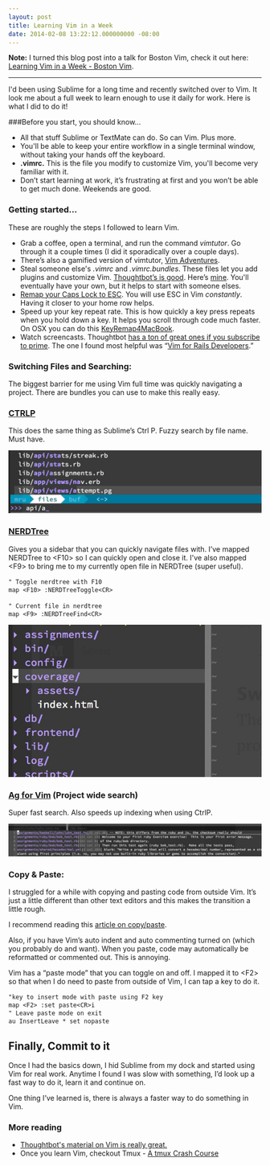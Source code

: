 ```yaml
---
layout: post
title: Learning Vim in a Week
date: 2014-02-08 13:22:12.000000000 -08:00
---
```

**Note:** I turned this blog post into a talk for Boston Vim, check it out here: [Learning Vim in a Week - Boston Vim](https://mikecoutermarsh.com/boston-vim-learning-vim-in-a-week/).

---
I'd been using Sublime for a long time and recently switched over to Vim. It look me about a full week to learn enough to use it daily for work. Here is what I did to do it!


###Before you start, you should know...
* All that stuff Sublime or TextMate can do. So can Vim. Plus more.
* You'll be able to keep your entire workflow in a single terminal window, without taking your hands off the keyboard.
* __.vimrc.__ This is the file you modify to customize Vim, you'll become very familiar with it.
* Don’t start learning at work, it’s frustrating at first and you won’t be able to get much done. Weekends are good.
### Getting started...
These are roughly the steps I followed to learn Vim.

* Grab a coffee, open a terminal, and run the command <em>vimtutor</em>. Go through it a couple times (I did it sporadically over a couple days).
* There’s also a gamified version of vimtutor, <a href="http://vim-adventures.com/" target="_blank" rel="nofollow">Vim Adventures</a>.
* Steal someone else's <em>.vimrc</em> and <em>.vimrc.bundles</em>. These files let you add plugins and customize Vim. <a href="https://github.com/thoughtbot/dotfiles" target="_blank" rel="nofollow">Thoughtbot’s is good</a>. Here’s <a href="https://github.com/mscoutermarsh/dotfiles" target="_blank" rel="nofollow">mine</a>. You'll eventually have your own, but it helps to start with someone elses.
* <a href="http://stackoverflow.com/questions/127591/using-caps-lock-as-esc-in-mac-os-x" target="_blank" rel="nofollow">Remap your Caps Lock to ESC</a>. You will use ESC in Vim _constantly_. Having it closer to your home row helps.
* Speed up your key repeat rate. This is how quickly a key press repeats when you hold down a key. It helps you scroll through code much faster. On OSX you can do this <a href="https://pqrs.org/macosx/keyremap4macbook/" target="_blank" rel="nofollow">KeyRemap4MacBook</a>.
* Watch screencasts. Thoughtbot <a href="https://learn.thoughtbot.com/vim" target="_blank" rel="nofollow">has a ton of great ones if you subscribe to prime</a>. The one I found most helpful was “<a href="https://learn.thoughtbot.com/purchases/8889fb98cf0046fb0ae61a1597584573" target="_blank" rel="nofollow">Vim for Rails Developers</a>.”

### Switching Files and Searching:
The biggest barrier for me using Vim full time was quickly navigating a project. There are bundles you can use to make this really easy.
<h3><a href="https://github.com/kien/ctrlp.vim" target="_blank" rel="nofollow">CTRLP</a></h3>
This does the same thing as Sublime’s Ctrl P. Fuzzy search by file name. Must have.

![vim ctrl p](/assets/archive/images/2014/Oct/ctrlp.jpg)
<h3><a href="https://github.com/scrooloose/nerdtree" target="_blank" rel="nofollow">NERDTree</a></h3>

Gives you a sidebar that you can quickly navigate files with. I’ve mapped NERDTree to &lt;F10&gt; so I can quickly open and close it. I've also mapped &lt;F9&gt; to bring me to my currently open file in NERDTree (super useful).

```vim
" Toggle nerdtree with F10
map <F10> :NERDTreeToggle<CR>

" Current file in nerdtree
map <F9> :NERDTreeFind<CR>
```

![nerdtree](/assets/archive/images/2014/Oct/nerdtree.jpg)
### <a href="https://github.com/rking/ag.vim" target="_blank" rel="nofollow">Ag for Vim</a> (Project wide search)
Super fast search. Also speeds up indexing when using CtrlP.

![ag](/assets/archive/images/2014/Oct/ag.jpg)
<h3></h3>
<h3>Copy &amp; Paste:</h3>
I struggled for a while with copying and pasting code from outside Vim. It’s just a little different than other text editors and this makes the transition a little rough.

I recommend reading this <a href="http://vim.wikia.com/wiki/Cut/copy_and_paste_using_visual_selection" target="_blank" rel="nofollow">article on copy/paste</a>.

Also, if you have Vim’s auto indent and auto commenting turned on (which you probably do and want). When you paste, code may automatically be reformatted or commented out. This is annoying.

Vim has a “paste mode” that you can toggle on and off. I mapped it to &lt;F2&gt; so that when I do need to paste from outside of Vim, I can tap a key to do it.

```vim
"key to insert mode with paste using F2 key
map <F2> :set paste<CR>i
" Leave paste mode on exit
au InsertLeave * set nopaste
```

<h2>Finally, Commit to it</h2>
Once I had the basics down, I hid Sublime from my dock and started using Vim for real work. Anytime I found I was slow with something, I’d look up a fast way to do it, learn it and continue on.

One thing I’ve learned is, there is always a faster way to do something in Vim.


### More reading
* [Thoughtbot's material on Vim is really great.](https://learn.thoughtbot.com/vim)
* Once you learn Vim, checkout Tmux - <a href="http://robots.thoughtbot.com/a-tmux-crash-course">A tmux Crash Course</a>
